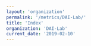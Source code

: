```yaml
---
layout: 'organization'
permalink: '/metrics/DAI-Lab/'
title: 'Index'
organization: 'DAI-Lab'
current_date: '2019-02-10'
---
```

